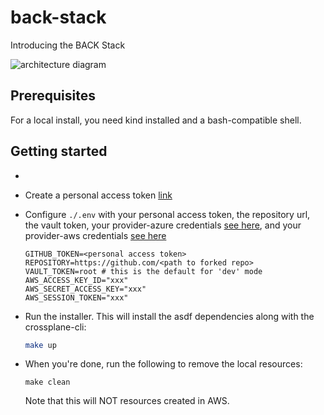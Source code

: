 # back-stack

Introducing the BACK Stack


![architecture diagram](./imgs/arch.png)

## Prerequisites
For a local install, you need kind installed and a bash-compatible shell.

## Getting started
- 
- Create a personal access token [link](https://docs.github.com/en/authentication/keeping-your-account-and-data-secure/xmanaging-your-personal-access-tokens#creating-a-personal-access-token-classic)
- Configure `./.env` with your personal access token, the repository url, the vault token, your provider-azure credentials [see here](https://marketplace.upbound.io/providers/upbound/provider-family-azure/v0.38.2/docs/configuration), and your provider-aws credentials [see here](https://marketplace.upbound.io/providers/upbound/provider-family-aws/v0.43.1/docs/configuration)
  
  ```properties
  GITHUB_TOKEN=<personal access token>
  REPOSITORY=https://github.com/<path to forked repo>
  VAULT_TOKEN=root # this is the default for 'dev' mode
  AWS_ACCESS_KEY_ID="xxx"
  AWS_SECRET_ACCESS_KEY="xxx"
  AWS_SESSION_TOKEN="xxx"
  ```
  
- Run the installer. This will install the asdf dependencies along with the
  crossplane-cli:
  ```sh
  make up
  ```
- When you're done, run the following to remove the local resources:
  ```
  make clean
  ```
  Note that this will NOT resources created in AWS.

